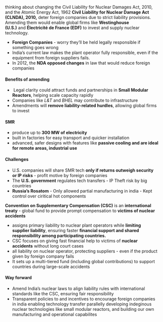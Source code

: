 thinking about changing the Civil Liability for Nuclear Damages Act, 2010, and the Atomic Energy Act, 1962
**Civil Liability for Nuclear Damage Act (CLNDA), 2010,** deter foreign companies due to strict liability provisions. Amending them would enable global firms like **Westinghouse (U.S.)** and **Électricité de France (EDF)** to invest and supply nuclear technology.

- **Foreign Companies** - worry they’ll be held legally responsible if something goes wrong
- India’s current law makes the plant operator fully responsible, even if the equipment from foreign suppliers fails.
- In 2012, the **NDA opposed changes** in law that would reduce foreign companies

#### Benefits of amending
-  Legal clarity could attract funds and partnerships in **Small Modular Reactors**, helping scale capacity rapidly
- Companies like _L&T_ and _BHEL_ may contribute to infrastructure
- Amendments will **remove liability-related hurdles**, allowing global firms to invest

#### SMR
- produce up to **300 MW of electricity**
- built in factories for easy transport and quicker installation
- advanced, safer designs with features like **passive cooling and are ideal for remote areas, industrial use**

#### Challenges
- U.S. companies will share SMR tech **only if returns outweigh security or IP risks** - profit motive by foreign companies
- The **U.S. government** regulates tech transfers - IP Theft risk by big countries
- **Russia’s Rosatom** - Only allowed partial manufacturing in india - Kept control over ciritical hot components

**Convention on Supplementary Compensation (CSC)** is an **international treaty** - global fund to provide prompt compensation to **victims of nuclear accidents**
- assigns primary liability to nuclear plant operators while **limiting supplier liability**, ensuring faster **financial support and shared responsibility among participating countries.**
- CSC focuses on giving fast financial help to victims of **nuclear accidents** without long court cases
- all liability on nuclear operator, protecting suppliers - even if the product given by foreign company fails
- It sets up a multi-tiered fund (including global contributions) to support countries during large-scale accidents

#### Way forward

- Amend India’s nuclear laws to align liability rules with international standards like the CSC, ensuring fair responsibility
- Transparent policies to and incentives to encourage foreign companies in india enabling technology transfer parallelly developing indeginous nuclear technologies like small modular reactors, and building our own manufacturing and operational capabilites
